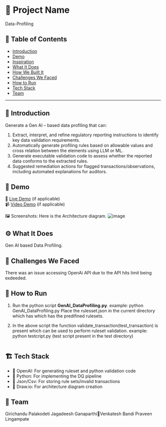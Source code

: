 # 🚀 Project Name
Data-Profiling

## 📌 Table of Contents
- [Introduction](#introduction)
- [Demo](#demo)
- [Inspiration](#inspiration)
- [What It Does](#what-it-does)
- [How We Built It](#how-we-built-it)
- [Challenges We Faced](#challenges-we-faced)
- [How to Run](#how-to-run)
- [Tech Stack](#tech-stack)
- [Team](#team)

---

## 🎯 Introduction
Generate a Gen AI – based data profiling that can:

1. Extract, interpret, and refine regulatory reporting instructions to identify key data validation requirements.
2.  Automatically generate profiling rules based on allowable values and cross relation between the elements using LLM or ML.
3. Generate executable validation code to assess whether the reported data conforms to the extracted rules.
4. Suggested remediation actions for flagged transactions/observations, including automated explanations for auditors.

## 🎥 Demo
🔗 [Live Demo](#) (if applicable)  
📹 [Video Demo](#) (if applicable)  

🖼️ Screenshots:
Here is the Architecture diagram.
![image](https://github.com/user-attachments/assets/4e8aead4-0735-419a-8b90-f9ee0d58b880)


## ⚙️ What It Does
Gen AI based Data Profiling.

## 🚧 Challenges We Faced
There was an issue accessing OpenAi API due to the API hits limit being exdeeded.

## 🏃 How to Run
1. Run the python script **GenAI_DataProfiling.py**.
   example: python GenAI_DataProfiling.py
   Place the rulesset.json in the current directory which has which has the predifined rulesets.

2. In the above script the function validate_transaction(test_transaction) is present which can be used to perform ruleset validation.
   example: python testcript.py   (test script present in the test directory)
   
   ```

## 🏗️ Tech Stack
- 🔹 OpenAI: For generating ruleset and python validation code
- 🔹 Python: For implementing the DQ pipeline
- 🔹 Json/Csv: For storing rule sets/invalid transactions
- 🔹 Draw.io: For architecture diagram creation


## 👥 Team
Girichandu Palakodeti
Jagadeesh GanaparthiVenkatesh Bandi
Praveen Lingampate

